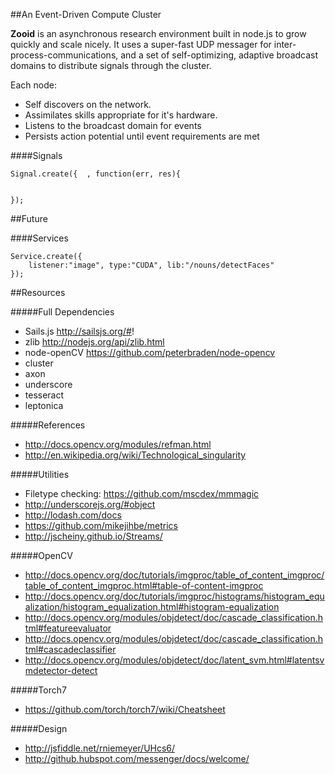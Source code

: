 ##An Event-Driven Compute Cluster 

**Zooid** is an asynchronous research environment built in node.js to grow quickly and scale nicely. It uses a super-fast UDP messager for inter-process-communications, and a set of self-optimizing, adaptive broadcast domains to distribute signals through the cluster. 

Each node:

- Self discovers on the network.
- Assimilates skills appropriate for it's hardware.
- Listens to the broadcast domain for events
- Persists action potential until event requirements are met



####Signals

    Signal.create({  , function(err, res){
      
      
    });
    
    
##Future

####Services

    
    Service.create({ 
        listener:"image", type:"CUDA", lib:"/nouns/detectFaces" 
    });
    
    
    
##Resources

#####Full Dependencies

- Sails.js http://sailsjs.org/#!
- zlib http://nodejs.org/api/zlib.html
- node-openCV https://github.com/peterbraden/node-opencv
- cluster
- axon
- underscore
- tesseract
- leptonica

#####References
- http://docs.opencv.org/modules/refman.html
- http://en.wikipedia.org/wiki/Technological_singularity

#####Utilities

- Filetype checking: https://github.com/mscdex/mmmagic
- http://underscorejs.org/#object
- http://lodash.com/docs
- https://github.com/mikejihbe/metrics
- http://jscheiny.github.io/Streams/

#####OpenCV

- http://docs.opencv.org/doc/tutorials/imgproc/table_of_content_imgproc/table_of_content_imgproc.html#table-of-content-imgproc
- http://docs.opencv.org/doc/tutorials/imgproc/histograms/histogram_equalization/histogram_equalization.html#histogram-equalization
- http://docs.opencv.org/modules/objdetect/doc/cascade_classification.html#featureevaluator
- http://docs.opencv.org/modules/objdetect/doc/cascade_classification.html#cascadeclassifier
- http://docs.opencv.org/modules/objdetect/doc/latent_svm.html#latentsvmdetector-detect

#####Torch7
- https://github.com/torch/torch7/wiki/Cheatsheet

#####Design
- http://jsfiddle.net/rniemeyer/UHcs6/
- http://github.hubspot.com/messenger/docs/welcome/
